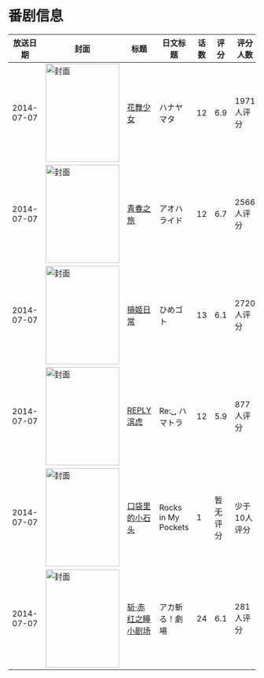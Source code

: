 # 番剧信息

|放送日期|封面|标题|日文标题|话数|评分|评分人数|
|---|---|---|---|---|---|---|
|2014-07-07|<img src="//lain.bgm.tv/pic/cover/c/7e/e9/91222_Lj64Y.jpg" alt="封面" style="width:150px;height:200px;object-fit:cover;">|[花舞少女](https://bangumi.tv/subject/91222)|ハナヤマタ|12|6.9|1971人评分|
|2014-07-07|<img src="//lain.bgm.tv/pic/cover/c/47/45/92836_YhO4y.jpg" alt="封面" style="width:150px;height:200px;object-fit:cover;">|[青春之旅](https://bangumi.tv/subject/92836)|アオハライド|12|6.7|2566人评分|
|2014-07-07|<img src="//lain.bgm.tv/pic/cover/c/1c/de/97927_492q0.jpg" alt="封面" style="width:150px;height:200px;object-fit:cover;">|[搞姬日常](https://bangumi.tv/subject/97927)|ひめゴト|13|6.1|2720人评分|
|2014-07-07|<img src="//lain.bgm.tv/pic/cover/c/38/a0/101322_2baUb.jpg" alt="封面" style="width:150px;height:200px;object-fit:cover;">|[REPLY 滨虎](https://bangumi.tv/subject/101322)|Re:␣ ハマトラ|12|5.9|877人评分|
|2014-07-07|<img src="//lain.bgm.tv/pic/cover/c/85/0b/147475_HD7qu.jpg" alt="封面" style="width:150px;height:200px;object-fit:cover;">|[口袋里的小石头](https://bangumi.tv/subject/147475)|Rocks in My Pockets|1|暂无评分|少于10人评分|
|2014-07-07|<img src="//lain.bgm.tv/pic/cover/c/5a/04/192815_XHVwk.jpg" alt="封面" style="width:150px;height:200px;object-fit:cover;">|[斩·赤红之瞳 小剧场](https://bangumi.tv/subject/192815)|アカ斬る！劇場|24|6.1|281人评分|
